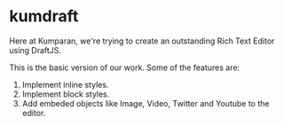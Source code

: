 # kumdraft

Here at Kumparan, we're trying to create an outstanding Rich Text Editor using DraftJS.

This is the basic version of our work. Some of the features are:

1. Implement inline styles.
2. Implement block styles.
3. Add embeded objects like Image, Video, Twitter and Youtube to the editor.

